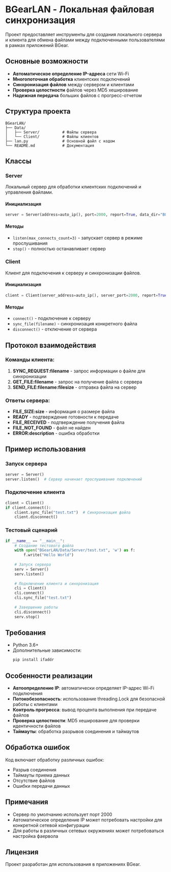 # BGearLAN - Локальная файловая синхронизация

Проект предоставляет инструменты для создания локального сервера и клиента для обмена файлами между подключенными пользователями в рамках приложений BGear.

## Основные возможности

- **Автоматическое определение IP-адреса** сети Wi-Fi
- **Многопоточная обработка** клиентских подключений
- **Синхронизация файлов** между сервером и клиентами
- **Проверка целостности** файлов через MD5 хеширование
- **Надежная передача** больших файлов с прогресс-отчетом

## Структура проекта

```
BGearLAN/
├── Data/
│   ├── Server/          # Файлы сервера
│   └── Client/          # Файлы клиентов
├── lan.py               # Основной файл с кодом
└── README.md            # Документация
```

## Классы

### Server

Локальный сервер для обработки клиентских подключений и управления файлами.

#### Инициализация
```python
server = Server(address=auto_ip(), port=2000, report=True, data_dir="BGearLAN/Data/Server")
```

#### Методы
- `listen(max_connects_count=3)` - запускает сервер в режиме прослушивания
- `stop()` - полностью останавливает сервер

### Client

Клиент для подключения к серверу и синхронизации файлов.

#### Инициализация
```python
client = Client(server_address=auto_ip(), server_port=2000, report=True, data_dir="BGearLAN/Data/Client")
```

#### Методы
- `connect()` - подключение к серверу
- `sync_file(filename)` - синхронизация конкретного файла
- `disconnect()` - отключение от сервера

## Протокол взаимодействия

### Команды клиента:

1. **SYNC_REQUEST:filename** - запрос информации о файле для синхронизации
2. **GET_FILE:filename** - запрос на получение файла с сервера
3. **SEND_FILE:filename:filesize** - отправка файла на сервер

### Ответы сервера:

- **FILE_SIZE:size** - информация о размере файла
- **READY** - подтверждение готовности к передаче
- **FILE_RECEIVED** - подтверждение получения файла
- **FILE_NOT_FOUND** - файл не найден
- **ERROR:description** - ошибка обработки

## Пример использования

### Запуск сервера
```python
server = Server()
server.listen()  # Сервер начинает прослушивание подключений
```

### Подключение клиента
```python
client = Client()
if client.connect():
    client.sync_file("test.txt")  # Синхронизация файла
    client.disconnect()
```

### Тестовый сценарий
```python
if __name__ == "__main__":
    # Создание тестового файла
    with open("BGearLAN/Data/Server/test.txt", 'w') as f:
        f.write("Hello World")
    
    # Запуск сервера
    serv = Server()
    serv.listen()
    
    # Подключение клиента и синхронизация
    cli = Client()
    cli.connect()
    cli.sync_file("test.txt")
    
    # Завершение работы
    cli.disconnect()
    serv.stop()
```

## Требования

- Python 3.6+
- Дополнительные зависимости:
  ```bash
  pip install ifaddr
  ```

## Особенности реализации

- **Автоопределение IP**: автоматически определяет IP-адрес Wi-Fi подключения
- **Потокобезопасность**: использование threading.Lock для безопасной работы с клиентами
- **Контроль прогресса**: вывод процента выполнения при передаче файлов
- **Проверка целостности**: MD5 хеширование для проверки идентичности файлов
- **Таймауты**: обработка разрывов соединения и таймаутов

## Обработка ошибок

Код включает обработку различных ошибок:
- Разрыв соединения
- Таймауты приема данных
- Отсутствие файлов
- Ошибки передачи данных

## Примечания

- Сервер по умолчанию использует порт 2000
- Автоматическое определение IP может потребовать настройки для конкретной сетевой конфигурации
- Для работы в различных сетевых окружениях может потребоваться настройка фаервола

## Лицензия

Проект разработан для использования в приложениях BGear.
```
